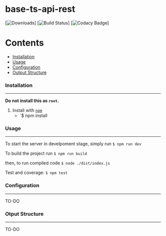 # base-ts-api-rest
[![Downloads](http://pepy.tech/badge/shallow-backup)]
[![Build Status](https://travis-ci.com/alichtman/shallow-backup.svg?branch=master)]
[![Codacy Badge](https://api.codacy.com/project/badge/Grade/1719da4d7df5455d8dbb4340c428f851)]
<!-- [![Coverage Status](https://coveralls.io/repos/github/alichtman/shallow-backup/badge.svg?branch=master)](https://coveralls.io/github/alichtman/shallow-backup?branch=master) -->

Contents
========

 * [Installation](#installation)
 * [Usage](#usage)
 * [Configuration](#configuration)
 * [Output Structure](#output-structure)

### Installation
---

**Do not install this as `root`.**

1. Install with [`npm`](https://www.npmjs.com/get-npm)
    + `$ npm install

### Usage
---

To start the server in develpoment stage, simply run `$ npm run dev`

To build the project run `$ npm run build`


then, to run compiled code `$ node ./dist/index.js`
 
Test and coverage: `$ npm test`
 
### Configuration
---
TO-DO
 
### Otput Structure
---
TO-DO
